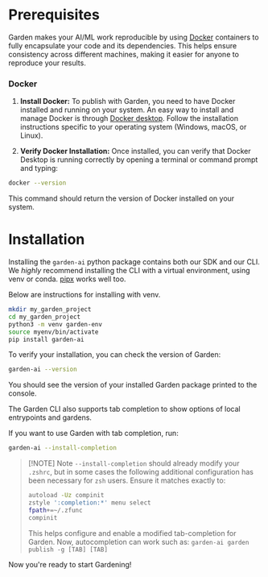 # Prerequisites

Garden makes your AI/ML work reproducible by using [Docker](https://www.docker.com/) containers to fully encapsulate your code and its dependencies. This helps ensure consistency across different machines, making it easier for anyone to reproduce your results.

### Docker

1. **Install Docker:** To publish with Garden, you need to have Docker installed and running on your system. An easy way to install and manage Docker is through [Docker desktop](https://www.docker.com/products/docker-desktop). Follow the installation instructions specific to your operating system (Windows, macOS, or Linux).

2. **Verify Docker Installation:** Once installed, you can verify that Docker Desktop is running correctly by opening a terminal or command prompt and typing:
```bash
docker --version
```
This command should return the version of Docker installed on your system.

# Installation

Installing the `garden-ai` python package contains both our SDK and our CLI. We _highly_ recommend installing the CLI with a virtual environment, using venv or conda. [pipx](https://pipx.pypa.io/stable/) works well too.

Below are instructions for installing with venv.

```bash
mkdir my_garden_project
cd my_garden_project
python3 -m venv garden-env
source myenv/bin/activate
pip install garden-ai
```

To verify your installation, you can check the version of Garden:

```bash
garden-ai --version
```

You should see the version of your installed Garden package printed to the console.

The Garden CLI also supports tab completion to show options of local entrypoints and gardens.

If you want to use Garden with tab completion, run:
```bash
garden-ai --install-completion
```
> [!NOTE] Note
> ``--install-completion`` should already modify your ``.zshrc``, but in some cases the following additional configuration has been necessary for ``zsh`` users. Ensure it matches exactly to:
>```bash
>autoload -Uz compinit
>zstyle ':completion:*' menu select
>fpath+=~/.zfunc
>compinit
>```
> This helps configure and enable a modified tab-completion for Garden.
> Now, autocompletion can work such as: ```garden-ai garden publish -g [TAB] [TAB]```

Now you're ready to start Gardening!
